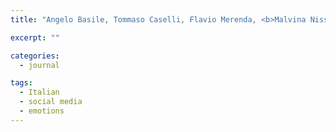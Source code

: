 ```yaml
---
title: "Angelo Basile, Tommaso Caselli, Flavio Merenda, <b>Malvina Nissim</b>. Facebook Reactions as Controversy Proxies: Predictive Models over Italian News. <i>Italian Journal of Computational Linguistics</i>, to appear."

excerpt: ""

categories: 
  - journal

tags:
  - Italian
  - social media
  - emotions
---
```

